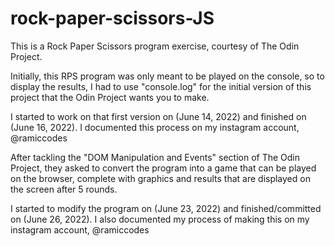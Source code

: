 # rock-paper-scissors-JS
This is a Rock Paper Scissors program exercise, courtesy of The Odin Project. 

Initially, this RPS program was only meant to be played on the console, so to display the results, I had to use "console.log" for the initial version of
this project that the Odin Project wants you to make.

I started to work on that first version on (June 14, 2022) and finished on (June 16, 2022). I documented this process on my instagram account, @ramiccodes

After tackling the "DOM Manipulation and Events" section of The Odin Project, they asked to convert the program into a game that can be played on the browser,
complete with graphics and results that are displayed on the screen after 5 rounds.

I started to modify the program on (June 23, 2022) and finished/committed on (June 26, 2022). I also documented my process of making this on my instagram
account, @ramiccodes
